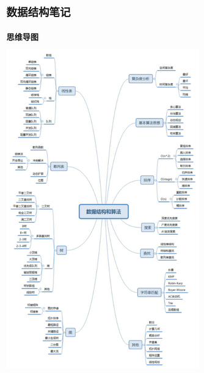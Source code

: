 # 数据结构笔记

## 思维导图

![DataStructure](https://github.com/yyuguang/DataStructure/blob/master/image/DataStructures.jpg)